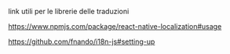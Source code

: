 
link utili per le librerie delle traduzioni

https://www.npmjs.com/package/react-native-localization#usage

https://github.com/fnando/i18n-js#setting-up